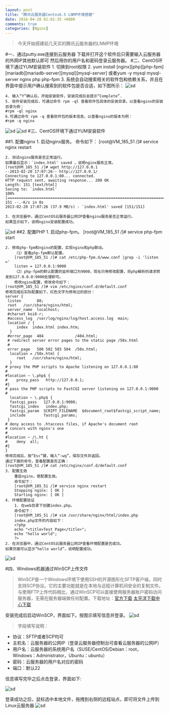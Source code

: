 ```yaml
---
layout: post
title: "腾讯云服务器Centos6.5 LNMP环境搭建"
date: 2016-04-28 01:01:35 +0800
comments: true
categories: [Nginx]
---
```

>今天开始搭建前几天买的腾讯云服务器的LNMP环境

#一、通过putty.exe连接到云服务器
	下载并打开这个软件后只需要输入云服务器的外网IP其他默认即可
	然后用你的用户名和密码登录云服务器。
#二、CentOS环境下通过YUM安装软件
	1. 切换到root权限
	2. yum install [nginx][php][php-fpm][mariadb][mariadb-server][mysql][mysql-server] 或者yum -y mysql mysql-server nginx php php-fpm
	3. 系统会自动搜索相关的软件包和依赖关系，并且在界面中提示用户确认搜索到的软件包是否合适，如下图所示：
![sd](http://qzonestyle.gtimg.cn/qzone/vas/opensns/res/img/Yum_2.png)

	4. 输入“Y”确认后，开始安装软件，安装完成后会提示“Complete”.
	5. 软件安装完成后，可通过命令 rpm -ql 查看软件包具体的安装目录。以查看nginx的安装目录为例：
	#rpm -ql nginx
	6.可通过命令 rpm -q 查看软件包的版本信息。以查看nginx的版本为例：
	#rpm -q nginx

![sd](http://qzonestyle.gtimg.cn/qzone/vas/opensns/res/img/YaST_6.png)
![sd](http://qzonestyle.gtimg.cn/qzone/vas/opensns/res/img/YaST_5.png)
#三、CentOS环境下通过YUM安装软件

##1. 配置nginx
	1. 启动nginx服务。
		命令如下：
		[root@VM_185_51 /]# service nginx restart

	2. 测试nginx服务是否正常运行。
	如果最后显示：`index.html' saved ，说明nginx服务正常。
	[root@VM_185_51 /]# wget http://127.0.0.1
	--2013-02-20 17:07:26-- http://127.0.0.1/
	Connecting to 127.0.0.1:80... connected.
	HTTP request sent, awaiting response... 200 OK
	Length: 151 [text/html]
	Saving to: `index.html'
	100%[==========================================================================================>] 151 --.-K/s in 0s 
	2013-02-20 17:07:26 (37.9 MB/s) - `index.html' saved [151/151]

	3. 在浏览器中，通过CentOS云服务器公网IP查看nginx服务是否正常运行。
	如果显示如下，说明nginx安装配置成功。
	
![sd](http://qzonestyle.gtimg.cn/qzone/vas/opensns/res/img/Q_lnmp_1.png)
##2. 配置PHP
	1. 启动php-fpm。
		[root@VM_185_51 /]# service php-fpm start

	2. 修改php-fpm和nginx的配置，实现nginx和php联动。
		（1）查看php-fpm默认配置。
		[root@VM_185_51 /]# cat /etc/php-fpm.d/www.conf |grep -i 'listen ='
		listen = 127.0.0.1:9000
		（2）php-fpm的默认配置的监听端口为9000，现在只用修改配置，将php解析的请求转发到127.0.0.0:9000处理即可。
		修改nginx配置，修改命令如下：
	[root@VM_185_51 /]# vim /etc/nginx/conf.d/default.conf
	修改完成后实际配置如下，红色文字为修改过的部分：
	server {
 	 listen       80;
 	 root   /usr/share/nginx/html;
	 server_name  localhost;
 	 #charset koi8-r;
 	 #access_log  /var/log/nginx/log/host.access.log  main;
 	 location / {
 	     index  index.html index.htm;
	  }
 	 #error_page  404              /404.html;
 	 # redirect server error pages to the static page /50x.html
 	 #
 	 error_page   500 502 503 504  /50x.html;
	  location = /50x.html {
 	     root   /usr/share/nginx/html;
	  }
  	# proxy the PHP scripts to Apache listening on 127.0.0.1:80
 	#
  	#location ~ \.php$ {
  	#    proxy_pass   http://127.0.0.1;
 	#}
	# pass the PHP scripts to FastCGI server listening on 127.0.0.1:9000
 	#
	  location ~ \.php$ {
      fastcgi_pass   127.0.0.1:9000;
      fastcgi_index   index.php;
      fastcgi_param  SCRIPT_FILENAME  $document_root$fastcgi_script_name;
      include        fastcgi_params;
 	 }
 	# deny access to .htaccess files, if Apache's document root
    # concurs with nginx's one
 	#
 	#location ~ /\.ht {
 	#    deny  all;
 	#}
	}
	修改完成后，按“Esc”键，输入“:wq”，保存文件并返回。
	通过下面的命令，查看配置是否正确：
	[root@VM_185_51 /]# cat /etc/nginx/conf.d/default.conf
	3. 配置生效
		重启nginx，使配置生效。
		命令如下：
		[root@VM_185_51 /]# service nginx restart
		Stopping nginx: [ OK ]
		Starting nginx: [ OK ]
	4. 环境配置验证
		1. 在web目录下创建index.php。
		命令如下：
		[root@VM_185_51 /]# vim /usr/share/nginx/html/index.php
		index.php文件的内容如下：
		<?php
		echo "<title>Test Page</title>";
		echo "hello world";
		?>
	2. 在浏览器中，通过CentOS云服务器公网IP查看环境配置是否成功。
	如果页面可以显示“hello world”，说明配置成功。

	
![sd](http://qzonestyle.gtimg.cn/qzone/vas/opensns/res/img/Q_lnmp_2.png)	 

#四、Windows机器通过WinSCP上传文件

>WinSCP是一个Windows环境下使用SSH的开源图形化SFTP客户端，同时支持SCP协议。它的主要功能就是在本地与远程计算机间安全的复制文件。与使用FTP上传代码相比，通过WinSCP可以直接使用服务器账户密码访问服务器，无需在服务器端做任何配置。下载地址：[官方下载](http://winscp.net/eng/docs/lang:chs) [太平洋下载中心下载](http://dl.pconline.com.cn/html_2/1/86/id=7244&pn=0.html)

安装完成后启动WinSCP，界面如下。按图示填写信息并登录。
![sd](http://mccdn.qcloud.com/img56b024e2768ad.png)

>字段填写说明：


* 协议：SFTP或者SCP均可
* 主机名：云服务器的公网IP（登录云服务器控制台可查看云服务器的公网IP）
* 用户名：云服务器的系统用户名（SUSE/CentOS/Debian：root，Windows：Administrator，Ubuntu：ubuntu）
* 密码：云服务器的用户名对应的密码
* 端口：默认22

 信息填写完毕之后点击登录，界面如下:
	
![sd](http://mccdn.qcloud.com/img56b0272d4ed3a.png)

登录成功之后，鼠标选中本地文件，拖拽到右侧的远程站点，即可将文件上传到Linux云服务器
![sd](http://mccdn.qcloud.com/img56b027728e1ec.png)